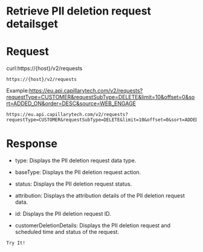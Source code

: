# Retrieve PII deletion request detailsget

# Request

curl:https://{host}/v2/requests

`https://{host}/v2/requests`

Example:https://eu.api.capillarytech.com/v2/requests?requestType=CUSTOMER&requestSubType=DELETE&limit=10&offset=0&sort=ADDED_ON&order=DESC&source=WEB_ENGAGE

```
https://eu.api.capillarytech.com/v2/requests?requestType=CUSTOMER&requestSubType=DELETE&limit=10&offset=0&sort=ADDED_ON&order=DESC&source=WEB_ENGAGE
```

# Response

- type: Displays the PII deletion request data type.

- baseType: Displays the PII deletion request action.

- status: Displays the PII deletion request status.

- attribution: Displays the attribution details of the PII deletion request data.

- id: Displays the PII deletion request ID.

- customerDeletionDetails: Displays the PII deletion request and scheduled time and status of the request.

`Try It!`